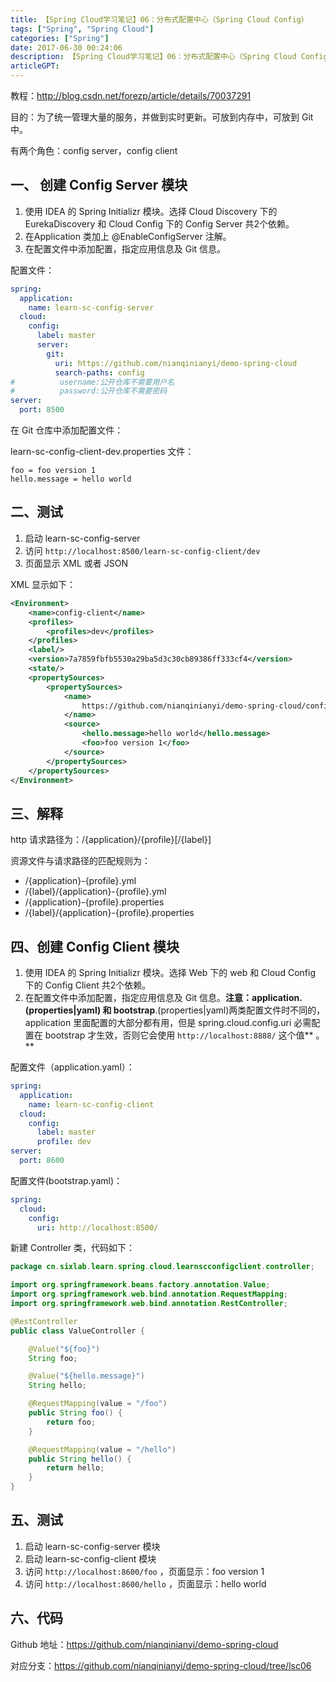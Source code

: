 ```yaml
---
title: 【Spring Cloud学习笔记】06：分布式配置中心（Spring Cloud Config）
tags: ["Spring", "Spring Cloud"]
categories: ["Spring"]
date: 2017-06-30 00:24:06
description: 【Spring Cloud学习笔记】06：分布式配置中心（Spring Cloud Config）
articleGPT: 
---
```


教程：<http://blog.csdn.net/forezp/article/details/70037291>

目的：为了统一管理大量的服务，并做到实时更新。可放到内存中，可放到 Git 中。  
  
有两个角色：config server，config client

## 一、 创建 Config Server 模块

  1. 使用 IDEA 的 Spring Initializr 模块。选择 Cloud Discovery 下的 EurekaDiscovery 和 Cloud Config 下的 Config Server 共2个依赖。
  2. 在Application 类加上 @EnableConfigServer 注解。
  3. 在配置文件中添加配置，指定应用信息及 Git 信息。

配置文件：

```yaml
spring:
  application:
    name: learn-sc-config-server
  cloud:
    config:
      label: master
      server:
        git:
          uri: https://github.com/nianqinianyi/demo-spring-cloud
          search-paths: config
#          username:公开仓库不需要用户名
#          password:公开仓库不需要密码
server:
  port: 8500
```

在 Git 仓库中添加配置文件：

learn-sc-config-client-dev.properties 文件：

```properties
foo = foo version 1
hello.message = hello world
```

## 二、测试

  1. 启动 learn-sc-config-server
  2. 访问 `http://localhost:8500/learn-sc-config-client/dev`
  3. 页面显示 XML 或者 JSON

XML 显示如下：

```XML
<Environment>
    <name>config-client</name>
    <profiles>
        <profiles>dev</profiles>
    </profiles>
    <label/>
    <version>7a7859fbfb5530a29ba5d3c30cb89386ff333cf4</version>
    <state/>
    <propertySources>
        <propertySources>
            <name>
                https://github.com/nianqinianyi/demo-spring-cloud/config/config-client-dev.properties
            </name>
            <source>
                <hello.message>hello world</hello.message>
                <foo>foo version 1</foo>
            </source>
        </propertySources>
    </propertySources>
</Environment>
```

## 三、解释

http 请求路径为：/{application}/{profile}[/{label}]

资源文件与请求路径的匹配规则为：

  * /{application}-{profile}.yml
  * /{label}/{application}-{profile}.yml
  * /{application}-{profile}.properties
  * /{label}/{application}-{profile}.properties

## 四、创建 Config Client 模块

  1. 使用 IDEA 的 Spring Initializr 模块。选择 Web 下的 web 和 Cloud Config 下的 Config Client 共2个依赖。
  2. 在配置文件中添加配置，指定应用信息及 Git 信息。**注意：application.(properties|yaml) 和 bootstrap**.(properties|yaml)两类配置文件时不同的，application 里面配置的大部分都有用，但是 spring.cloud.config.uri 必需配置在 bootstrap 才生效，否则它会使用 `http://localhost:8888/` 这个值**  。**

配置文件（application.yaml）：

```yaml
spring:
  application:
    name: learn-sc-config-client
  cloud:
    config:
      label: master
      profile: dev
server:
  port: 8600
```

配置文件(bootstrap.yaml)：

```yaml
spring:
  cloud:
    config:
      uri: http://localhost:8500/
```

新建 Controller 类，代码如下：

```Java
package cn.sixlab.learn.spring.cloud.learnscconfigclient.controller;

import org.springframework.beans.factory.annotation.Value;
import org.springframework.web.bind.annotation.RequestMapping;
import org.springframework.web.bind.annotation.RestController;

@RestController
public class ValueController {

    @Value("${foo}")
    String foo;

    @Value("${hello.message}")
    String hello;

    @RequestMapping(value = "/foo")
    public String foo() {
        return foo;
    }

    @RequestMapping(value = "/hello")
    public String hello() {
        return hello;
    }
}
```

## 五、测试

  1. 启动 learn-sc-config-server 模块
  2. 启动 learn-sc-config-client 模块
  3. 访问 `http://localhost:8600/foo` ，页面显示：foo version 1
  4. 访问 `http://localhost:8600/hello` ，页面显示：hello world

## 六、代码

Github 地址：<https://github.com/nianqinianyi/demo-spring-cloud>

对应分支：<https://github.com/nianqinianyi/demo-spring-cloud/tree/lsc06>
